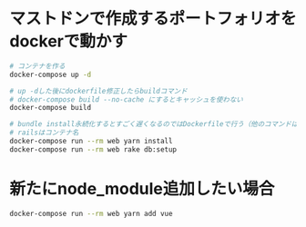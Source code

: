 # マストドンで作成するポートフォリオをdockerで動かす

```sh
# コンテナを作る
docker-compose up -d

# up -dした後にdockerfile修正したらbuildコマンド
# docker-compose build --no-cache にするとキャッシュを使わない
docker-compose build

# bundle install永続化するとすごく遅くなるのではDockerfileで行う（他のコマンドは比較的早いので下記で実行）
# railsはコンテナ名
docker-compose run --rm web yarn install
docker-compose run --rm web rake db:setup
```

# 新たにnode_module追加したい場合

```sh
docker-compose run --rm web yarn add vue
```
